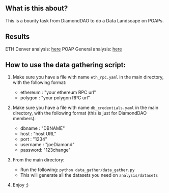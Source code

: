 ## What is this about?

This is a bounty task from DiamondDAO to do a Data Landscape on POAPs.

## Results

ETH Denver analysis: [here](./analysis/ETH_Denver_analysis.md)
POAP General analysis: [here](./analysis/poap_general_analysis.md)

## How to use the data gathering script:

1. Make sure you have a file with name `eth_rpc.yaml` in the main directory, with the following format:

   - ethereum : "your ethereum RPC url"
   - polygon : "your polygon RPC url"

2. Make sure you have a file with name `db_credentials.yaml` in the main directory, with the following format (this is just for DiamondDAO members):

   - dbname : "DBNAME"
   - host : "host URL"
   - port : "1234"
   - username : "joeDiamond"
   - password: "123change"

3. From the main directory:

   - Run the following: `python data_gather/data_gather.py`
   - This will generate all the datasets you need on `analysis/datasets`

4. Enjoy ;)
